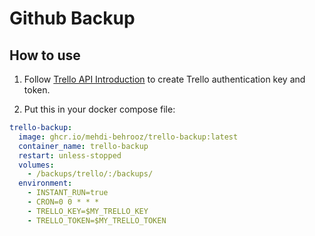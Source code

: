 # Github Backup

## How to use

1. Follow
   [Trello API Introduction](https://developer.atlassian.com/cloud/trello/guides/rest-api/api-introduction/)
   to create Trello authentication key and token.

3. Put this in your docker compose file:

```yaml
trello-backup:
  image: ghcr.io/mehdi-behrooz/trello-backup:latest
  container_name: trello-backup
  restart: unless-stopped
  volumes:
    - /backups/trello/:/backups/
  environment:
    - INSTANT_RUN=true
    - CRON=0 0 * * *
    - TRELLO_KEY=$MY_TRELLO_KEY
    - TRELLO_TOKEN=$MY_TRELLO_TOKEN
```
